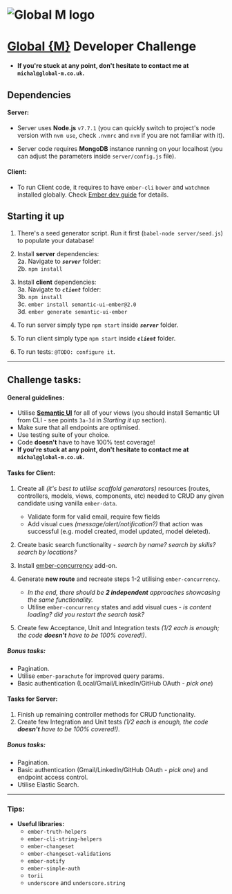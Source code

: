 # ![Global M logo](https://www.global-m.co.uk/images/logo-full-black-4535cc94bc594e8e7492fbb737a515ef.png) 

# [Global {M}](https://www.global-m.co.uk) Developer Challenge

- **If you're stuck at any point, don't hesitate to contact me at `michal@global-m.co.uk`.**

## Dependencies

#### Server:

- Server uses **Node.js** `v7.7.1` (you can quickly switch to project's node version with `nvm use`, check `.nvmrc` and `nvm` if you are not familiar with it).

- Server code requires **MongoDB** instance running on your localhost (you can adjust the parameters inside `server/config.js` file).

#### Client:

- To run Client code, it requires to have `ember-cli` `bower` and `watchmen` installed globally.
Check [Ember dev guide](https://ember-cli.com/user-guide/) for details.

## Starting it up

1. There's a seed generator script. Run it first (`babel-node server/seed.js`) to populate your database!

2. Install **server** dependencies:  
  2a. Navigate to **_`server`_** folder:  
  2b. `npm install`  

3. Install **client** dependencies:  
  3a. Navigate to **_`client`_** folder:  
  3b. `npm install`  
  3c. `ember install semantic-ui-ember@2.0`  
  3d. `ember generate semantic-ui-ember`  

4. To run server simply type `npm start` inside **_`server`_** folder.

5. To run client simply type `npm start` inside **_`client`_** folder.

6. To run tests: `@TODO: configure it`.

---
## Challenge tasks:

#### General guidelines:
- Utilise [**Semantic UI**](https://semantic-ui.com/) for all of your views (you should install Semantic UI from CLI - see points `3a-3d` in _Starting it up_ section).
- Make sure that all endpoints are optimised.
- Use testing suite of your choice.
- Code **doesn't** have to have 100% test coverage!
- **If you're stuck at any point, don't hesitate to contact me at `michal@global-m.co.uk`.**

#### Tasks for Client:
1. Create all _(it's best to utilise scaffold generators)_ resources (routes, controllers, models, views, components, etc) needed to CRUD any given candidate using vanilla `ember-data`.
   - Validate form for valid email, require few fields
   - Add visual cues _(message/alert/notification?)_ that action was successful (e.g. model created, model updated, model deleted).

2. Create basic search functionality - _search by name? search by skills? search by locations?_

3. Install [ember-concurrency](http://ember-concurrency.com/docs/introduction/) add-on.
4. Generate **new route** and recreate steps 1-2 utilising `ember-concurrency`.
   - _In the end, there should be **2 independent** approaches showcasing the same functionality._  
   - Utilise `ember-concurrency` states and add visual cues - _is content loading? did you restart the search task?_

5. Create few Acceptance, Unit and Integration tests _(1/2 each is enough; the code **doesn't** have to be 100% covered!)_.

##### Bonus tasks:
- Pagination.
- Utilise `ember-parachute` for improved query params.
- Basic authentication (Local/Gmail/LinkedIn/GitHub OAuth - _pick one_)

####  Tasks for Server:
1. Finish up remaining controller methods for CRUD functionality.
2. Create few Integration and Unit tests _(1/2 each is enough, the code **doesn't** have to be 100% covered!)_.

##### Bonus tasks:
- Pagination.
- Basic authentication (Gmail/LinkedIn/GitHub OAuth - _pick one_) and endpoint access control.
- Utilise Elastic Search.

---

### Tips:

* **Useful libraries:**
  - `ember-truth-helpers`
  - `ember-cli-string-helpers`
  - `ember-changeset`
  - `ember-changeset-validations`
  - `ember-notify`
  - `ember-simple-auth`
  - `torii`
  - `underscore` and `underscore.string`
